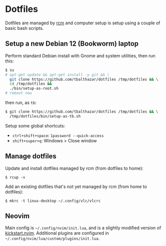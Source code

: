 # Dotfiles

Dotfiles are managed by [rcm](https://github.com/thoughtbot/rcm) and computer setup is setup using a couple of basic bash scripts.

## Setup a new Debian 12 (Bookworm) laptop

Perform standard Debian install with Gnome and system utilities, then run this:

```bash
$ su
# apt-get update && apt-get install -y git && \
  git clone https://github.com/tbalthazar/dotfiles /tmp/dotfiles && \
  cd /tmp/dotfiles &&
  ./bin/setup-as-root.sh
# reboot now
```

then run, as `tb`:

```bash
$ git clone https://github.com/tbalthazar/dotfiles /tmp/dotfiles && \
  /tmp/dotfiles/bin/setup-as-tb.sh
```

Setup some global shortcuts:
- `ctrl+shift+space`: `1password --quick-access`
- `shift+super+q`: Windows > Close window

## Manage dotfiles

Update and install dotfiles managed by rcm (from dotfiles to home):

```
$ rcup -v
```

Add an existing dotfiles that's not yet managed by rcm (from home to dotfiles):

```
$ mkrc -t linux-desktop ~/.config/vlc/vlcrc
```

## Neovim

Main config is `~/.config/nvim/init.lua`, and is a slightly modified version of [kickstart.nvim](https://github.com/nvim-lua/kickstart.nvim/commit/98ad2ee32adea1a02b06a4b45c16fb6f11d836b9).
Additional plugins are configured in `~/.config/nvim/lua/custom/plugins/init.lua`.
